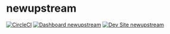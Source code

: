 # newupstream

[![CircleCI](https://circleci.com/gh/electriccitizen/newupstream.svg?style=shield)](https://circleci.com/gh/electriccitizen/newupstream)
[![Dashboard newupstream](https://img.shields.io/badge/dashboard-newupstream-yellow.svg)](https://dashboard.pantheon.io/sites/8be50dbc-4463-43b5-bd18-d83046623820#dev/code)
[![Dev Site newupstream](https://img.shields.io/badge/site-newupstream-blue.svg)](http://dev-newupstream.pantheonsite.io/)